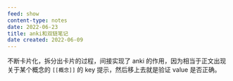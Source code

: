 ```yaml
---
feed: show
content-type: notes
date: 2022-06-23
title: anki和双链笔记
date created: 2022-06-09
---
```

不断卡片化，拆分出卡片的过程，间接实现了 anki 的作用，因为相当于正文出现关于某个概念的 `[[概念]]` 的 key 提示，然后移上去就是验证 value 是否正确。
